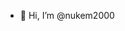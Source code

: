 - 👋 Hi, I’m @nukem2000


<!---
nukem2000/nukem2000 is a ✨ special ✨ repository because its `README.md` (this file) appears on your GitHub profile.
You can click the Preview link to take a look at your changes.
--->
